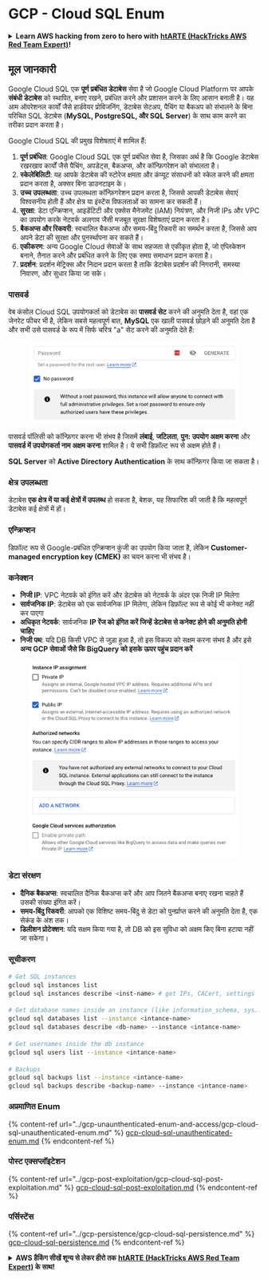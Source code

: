 # GCP - Cloud SQL Enum

<details>

<summary><strong>Learn AWS hacking from zero to hero with</strong> <a href="https://training.hacktricks.xyz/courses/arte"><strong>htARTE (HackTricks AWS Red Team Expert)</strong></a><strong>!</strong></summary>

HackTricks का समर्थन करने के अन्य तरीके:

* यदि आप चाहते हैं कि आपकी **कंपनी का विज्ञापन HackTricks में दिखाई दे** या **HackTricks को PDF में डाउनलोड करें** तो [**सब्सक्रिप्शन प्लान्स**](https://github.com/sponsors/carlospolop) देखें!
* [**आधिकारिक PEASS & HackTricks स्वैग प्राप्त करें**](https://peass.creator-spring.com)
* [**The PEASS Family**](https://opensea.io/collection/the-peass-family) की खोज करें, हमारा विशेष [**NFTs**](https://opensea.io/collection/the-peass-family) संग्रह
* 💬 [**Discord group**](https://discord.gg/hRep4RUj7f) में **शामिल हों** या [**telegram group**](https://t.me/peass) में या **Twitter** पर 🐦 [**@carlospolopm**](https://twitter.com/carlospolopm) को **फॉलो करें**.
* **HackTricks में PRs सबमिट करके अपने हैकिंग ट्रिक्स साझा करें** [**HackTricks**](https://github.com/carlospolop/hacktricks) और [**HackTricks Cloud**](https://github.com/carlospolop/hacktricks-cloud)
*
*
* &#x20;github repos.

</details>

## मूल जानकारी

Google Cloud SQL एक **पूर्ण प्रबंधित डेटाबेस** सेवा है जो Google Cloud Platform पर आपके **संबंधी डेटाबेस** को स्थापित, बनाए रखने, प्रबंधित करने और प्रशासन करने के लिए आसान बनाती है। यह आम ऑपरेशनल कार्यों जैसे हार्डवेयर प्रोविजनिंग, डेटाबेस सेटअप, पैचिंग या बैकअप को संभालने के बिना परिचित SQL डेटाबेस (**MySQL, PostgreSQL, और SQL Server**) के साथ काम करने का तरीका प्रदान करता है।

Google Cloud SQL की प्रमुख विशेषताएं में शामिल हैं:

1. **पूर्ण प्रबंधित**: Google Cloud SQL एक पूर्ण प्रबंधित सेवा है, जिसका अर्थ है कि Google डेटाबेस रखरखाव कार्यों जैसे पैचिंग, अपडेट्स, बैकअप्स, और कॉन्फ़िगरेशन को संभालता है।
2. **स्केलेबिलिटी**: यह आपके डेटाबेस की स्टोरेज क्षमता और कंप्यूट संसाधनों को स्केल करने की क्षमता प्रदान करता है, अक्सर बिना डाउनटाइम के।
3. **उच्च उपलब्धता**: उच्च उपलब्धता कॉन्फ़िगरेशन प्रदान करता है, जिससे आपकी डेटाबेस सेवाएं विश्वसनीय होती हैं और क्षेत्र या इंस्टेंस विफलताओं का सामना कर सकती हैं।
4. **सुरक्षा**: डेटा एन्क्रिप्शन, आइडेंटिटी और एक्सेस मैनेजमेंट (IAM) नियंत्रण, और निजी IPs और VPC का उपयोग करके नेटवर्क अलगाव जैसी मजबूत सुरक्षा विशेषताएं प्रदान करता है।
5. **बैकअप्स और रिकवरी**: स्वचालित बैकअप्स और समय-बिंदु रिकवरी का समर्थन करता है, जिससे आप अपने डेटा की सुरक्षा और पुनर्स्थापना कर सकते हैं।
6. **एकीकरण**: अन्य Google Cloud सेवाओं के साथ सहजता से एकीकृत होता है, जो एप्लिकेशन बनाने, तैनात करने और प्रबंधित करने के लिए एक समग्र समाधान प्रदान करता है।
7. **प्रदर्शन**: प्रदर्शन मेट्रिक्स और निदान प्रदान करता है ताकि डेटाबेस प्रदर्शन की निगरानी, समस्या निवारण, और सुधार किया जा सके।

### पासवर्ड

वेब कंसोल Cloud SQL उपयोगकर्ता को डेटाबेस का **पासवर्ड सेट** करने की अनुमति देता है, वहां एक जेनरेट फीचर भी है, लेकिन सबसे महत्वपूर्ण बात, **MySQL** एक खाली पासवर्ड छोड़ने की अनुमति देता है और सभी उसे पासवर्ड के रूप में सिर्फ चरित्र "a" सेट करने की अनुमति देते हैं:

<figure><img src="../../../.gitbook/assets/image (1) (1) (1) (1) (1) (1).png" alt=""><figcaption></figcaption></figure>

पासवर्ड पॉलिसी को कॉन्फ़िगर करना भी संभव है जिसमें **लंबाई**, **जटिलता**, **पुन: उपयोग अक्षम करना** और **पासवर्ड में उपयोगकर्ता नाम अक्षम करना** शामिल है। ये सभी डिफ़ॉल्ट रूप से अक्षम होते हैं।

**SQL Server** को **Active Directory Authentication** के साथ कॉन्फ़िगर किया जा सकता है।

### क्षेत्र उपलब्धता

डेटाबेस **एक क्षेत्र में या कई क्षेत्रों में उपलब्ध** हो सकता है, बेशक, यह सिफारिश की जाती है कि महत्वपूर्ण डेटाबेस कई क्षेत्रों में हों।

### एन्क्रिप्शन

डिफ़ॉल्ट रूप से Google-प्रबंधित एन्क्रिप्शन कुंजी का उपयोग किया जाता है, लेकिन **Customer-managed encryption key (CMEK)** का चयन करना भी संभव है।

### कनेक्शन

* **निजी IP**: VPC नेटवर्क को इंगित करें और डेटाबेस को नेटवर्क के अंदर एक निजी IP मिलेगा
* **सार्वजनिक IP**: डेटाबेस को एक सार्वजनिक IP मिलेगा, लेकिन डिफ़ॉल्ट रूप से कोई भी कनेक्ट नहीं कर पाएगा
* **अधिकृत नेटवर्क**: सार्वजनिक **IP रेंज को इंगित करें जिन्हें डेटाबेस से कनेक्ट होने की अनुमति होनी चाहिए**
* **निजी पथ**: यदि DB किसी VPC से जुड़ा हुआ है, तो इस विकल्प को सक्षम करना संभव है और इसे **अन्य GCP सेवाओं जैसे कि BigQuery को इसके ऊपर पहुंच प्रदान करें**

<figure><img src="../../../.gitbook/assets/image (1) (1) (1) (1) (1) (1) (1).png" alt=""><figcaption></figcaption></figure>

### डेटा संरक्षण

* **दैनिक बैकअप्स**: स्वचालित दैनिक बैकअप्स करें और आप जितने बैकअप्स बनाए रखना चाहते हैं उसकी संख्या इंगित करें।
* **समय-बिंदु रिकवरी**: आपको एक विशिष्ट समय-बिंदु से डेटा को पुनर्प्राप्त करने की अनुमति देता है, एक सेकंड के अंश तक।
* **डिलीशन प्रोटेक्शन**: यदि सक्षम किया गया है, तो DB को इस सुविधा को अक्षम किए बिना हटाया नहीं जा सकेगा।

### सूचीकरण
```bash
# Get SQL instances
gcloud sql instances list
gcloud sql instances describe <inst-name> # get IPs, CACert, settings

# Get database names inside an instance (like information_schema, sys...)
gcloud sql databases list --instance <intance-name>
gcloud sql databases describe <db-name> --instance <intance-name>

# Get usernames inside the db instance
gcloud sql users list --instance <intance-name>

# Backups
gcloud sql backups list --instance <intance-name>
gcloud sql backups describe <backup-name> --instance <intance-name>
```
### अप्रमाणित Enum

{% content-ref url="../gcp-unaunthenticated-enum-and-access/gcp-cloud-sql-unauthenticated-enum.md" %}
[gcp-cloud-sql-unauthenticated-enum.md](../gcp-unaunthenticated-enum-and-access/gcp-cloud-sql-unauthenticated-enum.md)
{% endcontent-ref %}

### पोस्ट एक्सप्लॉइटेशन

{% content-ref url="../gcp-post-exploitation/gcp-cloud-sql-post-exploitation.md" %}
[gcp-cloud-sql-post-exploitation.md](../gcp-post-exploitation/gcp-cloud-sql-post-exploitation.md)
{% endcontent-ref %}

### पर्सिस्टेंस

{% content-ref url="../gcp-persistence/gcp-cloud-sql-persistence.md" %}
[gcp-cloud-sql-persistence.md](../gcp-persistence/gcp-cloud-sql-persistence.md)
{% endcontent-ref %}

<details>

<summary><strong>AWS हैकिंग सीखें शून्य से लेकर हीरो तक</strong> <a href="https://training.hacktricks.xyz/courses/arte"><strong>htARTE (HackTricks AWS Red Team Expert)</strong></a><strong> के साथ!</strong></summary>

HackTricks का समर्थन करने के अन्य तरीके:

* यदि आप चाहते हैं कि आपकी **कंपनी का विज्ञापन HackTricks में दिखाई दे** या **HackTricks को PDF में डाउनलोड करें**, तो [**सब्सक्रिप्शन प्लान्स**](https://github.com/sponsors/carlospolop) देखें!
* [**आधिकारिक PEASS & HackTricks स्वैग**](https://peass.creator-spring.com) प्राप्त करें
* [**The PEASS Family**](https://opensea.io/collection/the-peass-family) की खोज करें, हमारा एक्सक्लूसिव [**NFTs**](https://opensea.io/collection/the-peass-family) संग्रह
* 💬 [**Discord group**](https://discord.gg/hRep4RUj7f) में **शामिल हों** या [**telegram group**](https://t.me/peass) में या **Twitter** पर 🐦 [**@carlospolopm**](https://twitter.com/carlospolopm) को **फॉलो** करें।
* **HackTricks** के [**github repos**](https://github.com/carlospolop/hacktricks) और [**HackTricks Cloud**](https://github.com/carlospolop/hacktricks-cloud) में PRs सबमिट करके अपनी हैकिंग ट्रिक्स शेयर करें।

</details>
